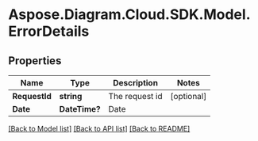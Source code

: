 # Aspose.Diagram.Cloud.SDK.Model.ErrorDetails
## Properties

Name | Type | Description | Notes
------------ | ------------- | ------------- | -------------
**RequestId** | **string** | The request id | [optional] 
**Date** | **DateTime?** | Date | 

[[Back to Model list]](../README.md#documentation-for-models) [[Back to API list]](../README.md#documentation-for-api-endpoints) [[Back to README]](../README.md)

